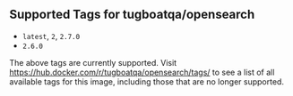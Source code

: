 ## Supported Tags for tugboatqa/opensearch

* `latest`, `2`, `2.7.0`
* `2.6.0`

The above tags are currently supported. Visit https://hub.docker.com/r/tugboatqa/opensearch/tags/ to see a list of all available tags for this image, including those that are no longer supported.

